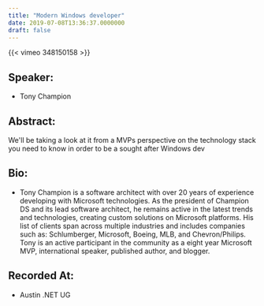 ```yaml
---
title: "Modern Windows developer"
date: 2019-07-08T13:36:37.0000000
draft: false
---
```


{{< vimeo 348150158 >}}

## Speaker:

 - Tony Champion

## Abstract:

<p>We'll be taking a look at it from a MVPs perspective on the technology stack you need to know in order to be a sought after Windows dev</p>

## Bio:

 - <p>Tony Champion is a software architect with over 20 years of experience developing with Microsoft technologies. As the president of Champion DS and its lead software architect, he remains active in the latest trends and technologies, creating custom solutions on Microsoft platforms. His list of clients span across multiple industries and includes companies such as: Schlumberger, Microsoft, Boeing, MLB, and Chevron/Philips. Tony is an active participant in the community as a eight year Microsoft MVP, international speaker, published author, and blogger.</p>

## Recorded At:

 - Austin .NET UG

